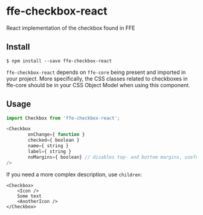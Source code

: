 # ffe-checkbox-react 

React implementation of the checkbox found in FFE

## Install

```
$ npm install --save ffe-checkbox-react
```

`ffe-checkbox-react` depends on `ffe-core` being present and imported in your project.
More specifically, the CSS classes related to checkboxes in ffe-core should be in your CSS Object Model when using this component.

## Usage

```javascript
import Checkbox from 'ffe-checkbox-react';

<Checkbox
        onChange={ function }
        checked={ boolean }
        name={ string }
        label={ string }
        noMargins={ boolean} // disables top- and bottom margins, useful for use in tables etc
/>
```

If you need a more complex description, use `children`:

```
<Checkbox>
    <Icon />
    Some text
    <AnotherIcon />
</Checkbox>
```